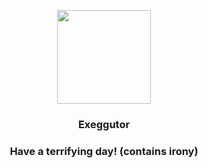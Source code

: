<p align="center">
    <img src="https://raw.githubusercontent.com/PokeAPI/sprites/master/sprites/pokemon/103.png" width="150" height="150">
</p>
<h3 align="center"> <b>Exeggutor</b></h3>
<h3 align="center">Have a terrifying day! (contains irony)</h3>
